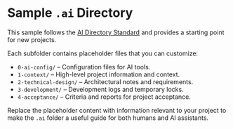 # Sample `.ai` Directory

This sample follows the [AI Directory Standard](../README.md) and provides a starting point for new projects.

Each subfolder contains placeholder files that you can customize:

- `0-ai-config/` – Configuration files for AI tools.
- `1-context/` – High-level project information and context.
- `2-technical-design/` – Architectural notes and requirements.
- `3-development/` – Development logs and temporary locks.
- `4-acceptance/` – Criteria and reports for project acceptance.

Replace the placeholder content with information relevant to your project to make the `.ai` folder a useful guide for both humans and AI assistants.
